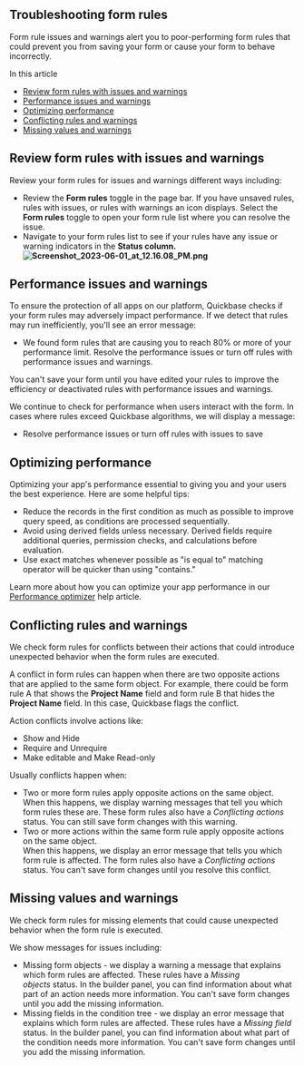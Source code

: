 ## Troubleshooting form rules

Form rule issues and warnings alert you to poor-performing form rules that could prevent you from saving your form or cause your form to behave incorrectly.

In this article

-   [Review form rules with issues and warnings](https://helpv2.quickbase.com/hc/en-us/articles/16148473308692-Troubleshooting-form-rules#h_01HDM9WBBK21DRGQSM7Q7JQJ95)
-   [Performance issues and warnings](https://helpv2.quickbase.com/hc/en-us/articles/16148473308692-Troubleshooting-form-rules#h_01H1W0GDE9PZVY5HVFWX6PZA15)
-   [Optimizing performance](https://helpv2.quickbase.com/hc/en-us/articles/16148473308692-Troubleshooting-form-rules#h_01HDM9WBBMVKEQRSF99N9ZP43H)
-   [Conflicting rules and warnings](https://helpv2.quickbase.com/hc/en-us/articles/16148473308692-Troubleshooting-form-rules#h_01HDMA49Q5GZJ1X9B1X61BN9Y1)
-   [Missing values and warnings](https://helpv2.quickbase.com/hc/en-us/articles/16148473308692-Troubleshooting-form-rules#h_01HDMAKCD8BJRQK1HGE4R08JKZ)

## Review form rules with issues and warnings

Review your form rules for issues and warnings different ways including: 

-   Review the **Form rules** toggle in the page bar. If you have unsaved rules, rules with issues, or rules with warnings an icon displays. Select the **Form rules** toggle to open your form rule list where you can resolve the issue. 
-   Navigate to your form rules list to see if your rules have any issue or warning indicators in the **Status column.![Screenshot_2023-06-01_at_12.16.08_PM.png](https://helpv2.quickbase.com/hc/article_attachments/16146639539476)**

## Performance issues and warnings

To ensure the protection of all apps on our platform, Quickbase checks if your form rules may adversely impact performance. If we detect that rules may run inefficiently, you'll see an error message:

-   We found form rules that are causing you to reach 80% or more of your performance limit. Resolve the performance issues or turn off rules with performance issues and warnings.

You can't save your form until you have edited your rules to improve the efficiency or deactivated rules with performance issues and warnings.

We continue to check for performance when users interact with the form. In cases where rules exceed Quickbase algorithms, we will display a message:

-   Resolve performance issues or turn off rules with issues to save

## Optimizing performance

Optimizing your app's performance essential to giving you and your users the best experience. Here are some helpful tips:

-   Reduce the records in the first condition as much as possible to improve query speed, as conditions are processed sequentially.
-   Avoid using derived fields unless necessary. Derived fields require additional queries, permission checks, and calculations before evaluation.
-   Use exact matches whenever possible as "is equal to" matching operator will be quicker than using "contains."

Learn more about how you can optimize your app performance in our [Performance optimizer](https://helpv2.quickbase.com/hc/en-us/articles/4570391172884) help article.

## Conflicting rules and warnings

We check form rules for conflicts between their actions that could introduce unexpected behavior when the form rules are executed.

A conflict in form rules can happen when there are two opposite actions that are applied to the same form object. For example, there could be form rule A that shows the **Project Name** field and form rule B that hides the **Project Name** field. In this case, Quickbase flags the conflict.

Action conflicts involve actions like:

-   Show and Hide
-   Require and Unrequire
-   Make editable and Make Read-only 

Usually conflicts happen when:

-   Two or more form rules apply opposite actions on the same object.  
    When this happens, we display warning messages that tell you which form rules these are. These form rules also have a _Conflicting actions_ status. You can still save form changes with this warning.
-   Two or more actions within the same form rule apply opposite actions on the same object.  
    When this happens, we display an error message that tells you which form rule is affected. The form rules also have a _Conflicting actions_ status. You can't save form changes until you resolve this conflict.

## Missing values and warnings

We check form rules for missing elements that could cause unexpected behavior when the form rule is executed.

We show messages for issues including:

-   Missing form objects - we display a warning a message that explains which form rules are affected. These rules have a _Missing objects_ status. In the builder panel, you can find information about what part of an action needs more information. You can't save form changes until you add the missing information.
-   Missing fields in the condition tree - we display an error message that explains which form rules are affected. These rules have a _Missing field_ status. In the builder panel, you can find information about what part of the condition needs more information. You can't save form changes until you add the missing information.